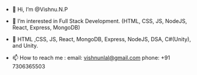 - 👋 Hi, I’m @Vishnu.N.P
- 👀 I’m interested in Full Stack Development. (HTML, CSS, JS, NodeJS, React, Express, MongoDB)
- 🌱 HTML ,CSS, JS, React, MongoDB, Express, NodeJS, DSA, C#(Unity), and Unity. 

- 📫 How to reach me : email: vishnunlal@gmail.com
                        phone: +91 7306365503

<!---
VishnuNanilal/VishnuNanilal is a ✨ special ✨ repository because its `README.md` (this file) appears on your GitHub profile.
You can click the Preview link to take a look at your changes.
--->
